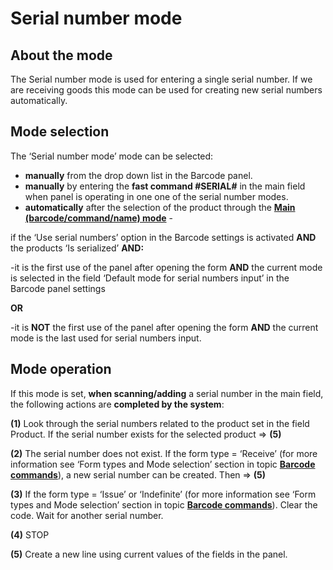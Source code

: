 # Serial number mode

## About the mode
The Serial number mode is used for entering a single serial number. If we are receiving goods this mode can be used for creating new serial numbers automatically. 
 
## Mode selection
 
The ‘Serial number mode’ mode can be selected:
- **manually** from the drop down list in the Barcode panel.  
- **manually** by entering the **fast command #SERIAL#** in the main field when panel is operating in one one of the serial number modes.
- **automatically** after the selection of the product through the **[Main (barcode/command/name) mode](https://docs.erp.net/winclient/introduction/barcode-commands/barcode-modes/main-mode.html)** - 

if the ‘Use serial numbers’ option in the Barcode settings is activated **AND** the products ‘Is serialized’ **AND:**
 
-it is the first use of the panel after opening the form **AND** the current mode is selected in the field ‘Default mode for serial numbers input’ in the Barcode panel settings 

**OR**

-it is **NOT** the first use of the panel after opening the form **AND** the current mode is the last used for serial numbers input.
 
## Mode operation
 
 If this mode is set, **when scanning/adding** a serial number in the main field, the following actions are **completed by the system**:

**(1)** Look through the serial numbers related to the product set in the field Product. If the serial number exists for the selected product => **(5)**

**(2)** The serial number does not exist. If the form type = ‘Receive’ (for more information see ‘Form types and Mode selection’ section in topic **[Barcode commands](https://docs.erp.net/winclient/introduction/barcode-commands/index.html)**), a new serial number can be  created. Then => **(5)**

**(3)** If the form type = ‘Issue’ or ‘Indefinite’ (for more information see ‘Form types and Mode selection’ section in topic **[Barcode commands](https://docs.erp.net/winclient/introduction/barcode-commands/index.html)**). Clear the code. Wait for another serial number.

**(4)** STOP

**(5)** Create a new line using current values of the fields in the panel.

